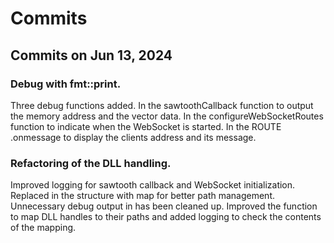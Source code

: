 # Commits

## Commits on Jun 13, 2024

### Debug with fmt::print.
Three debug functions added.
In the sawtoothCallback function to output the memory address and the vector data.
In the configureWebSocketRoutes function to indicate when the WebSocket is started.
In the ROUTE .onmessage to display the clients address and its message.

### Refactoring of the DLL handling.
Improved logging for sawtooth callback and WebSocket initialization.
Replaced  in the  structure with  map for better path management.
Unnecessary debug output in  has been cleaned up.
Improved the  function to map DLL handles to their paths and added logging to check the contents of the mapping.
